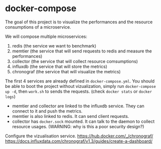 # docker-compose

The goal of this project is to visualize the performances and the resource consumptions of a microservice.

We will compose multiple microservices:

1. redis (the service we want to benchmark)
2. memtier (the service that will send requests to redis and measure the performances)
3. collector (the service that will collect resource comsumptions)
4. influxdb (the service that will store the metrics)
5. chronograf (the service that will visualize the metrics)

The first 4 services are already defined in `docker-compose.yml`.
You should be able to boot the project without vizualization, simply run `docker-compose up -d`, then `work.sh` to sends the requests. (check `docker stats` or `docker logs`)

* memtier and collector are linked to the influxdb service. They can connect to it and push the metrics.
* memtier is also linked to redis. It can send client requests.
* collector has `docker.sock` mounted. It can talk to the daemon to collect resource usages. (WARNING: why is this a poor security design?)

Configure the vizualisation service.
https://hub.docker.com/_/chronograf/
https://docs.influxdata.com/chronograf/v1.3/guides/create-a-dashboard/
